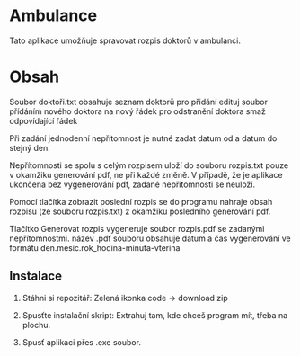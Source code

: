 # Ambulance

Tato aplikace umožňuje spravovat rozpis doktorů v ambulanci.

# Obsah

Soubor doktoři.txt obsahuje seznam doktorů
    pro přidání edituj soubor přídáním nového doktora na nový řádek
    pro odstranění doktora smaž odpovídající řádek

Při zadání jednodenní nepřítomnost je nutné zadat datum od a datum do stejný den.

Nepřítomnosti se spolu s celým rozpisem uloží do souboru rozpis.txt pouze v okamžiku generování pdf, ne při každé změně.
    V případě, že je aplikace ukončena bez vygenerování pdf, zadané nepřítomnosti se neuloží.

Pomocí tlačítka zobrazit poslední rozpis se do programu nahraje obsah rozpisu (ze souboru rozpis.txt) z okamžiku posledního generování pdf.

Tlačítko Generovat rozpis vygeneruje soubor rozpis.pdf se zadanými nepřítomnostmi.
    název .pdf souboru obsahuje datum a čas vygenerování ve formátu den.mesic.rok_hodina-minuta-vterina


## Instalace

1. Stáhni si repozitář:
    Zelená ikonka code -> download zip

2. Spusťte instalační skript:
    Extrahuj tam, kde chceš program mít, třeba na plochu.

3. Spusť aplikaci přes .exe soubor.
